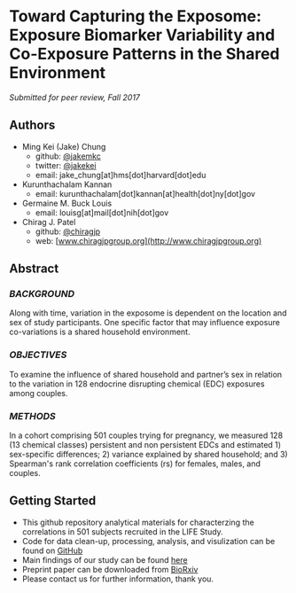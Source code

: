 # Toward Capturing the Exposome: Exposure Biomarker Variability and Co-Exposure Patterns in the Shared Environment

*Submitted for peer review, Fall 2017*

## Authors
- Ming Kei (Jake) Chung
  - github: [\@jakemkc](http://github.com/jakemkc)
  - twitter: [\@jakekei](http://twitter.com/jakekei)
  - email: jake_chung[at]hms[dot]harvard[dot]edu
- Kurunthachalam Kannan
  - email: kurunthachalam[dot]kannan[at]health[dot]ny[dot]gov
- Germaine M. Buck Louis
  - email: louisg[at]mail[dot]nih[dot]gov
- Chirag J. Patel
  - github: [\@chiragjp](http://github.com/chiragjp)
  - web: [www.chiragjpgroup.org](http://www.chiragjpgroup.org)
  
## Abstract
### *BACKGROUND*
Along with time, variation in the exposome is dependent on the location and sex of study participants. One specific factor that may influence exposure co-variations is a shared household environment.

### *OBJECTIVES*
To examine the influence of shared household and partner’s sex in relation to the variation in 128 endocrine disrupting chemical (EDC) exposures among couples.

### *METHODS* 
In a cohort comprising 501 couples trying for pregnancy, we measured 128 (13 chemical classes) persistent and non persistent EDCs and estimated 1) sex-specific differences; 2) variance explained by shared household; and 3) Spearman's rank correlation coefficients (rs) for females, males, and couples.

## Getting Started
- This github repository analytical materials for characterzing the correlations in 501 subjects recruited in the LIFE Study.
- Code for data clean-up, processing, analysis, and visulization can be found on [GitHub](https://github.com/jakemkc/exposome_variability)
- Main findings of our study can be found [here](results/results.md)
- Preprint paper can be downloaded from [BioRxiv](https://doi.org/10.1101/175513)
- Please contact us for further information, thank you.


